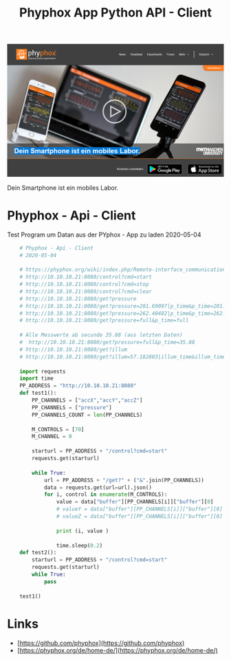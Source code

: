 ﻿---
layout: post
title: Phyphox App Python API - Client  
categories: [Phyphox]
tags: [sensor, mobile, api, server, client, python ]
--- 
![](../pics/20230706154018_phyphox.png)

Dein Smartphone ist ein mobiles Labor.

# Phyphox - Api - Client 
Test Program um Datan aus der PYphox - App zu laden 2020-05-04 
```py
    # Phyphox - Api - Client 
    # 2020-05-04 

    # https://phyphox.org/wiki/index.php/Remote-interface_communication
    # http://10.10.10.21:8080/control?cmd=start
    # http://10.10.10.21:8080/control?cmd=stop
    # http://10.10.10.21:8080/control?cmd=clear
    # http://10.10.10.21:8080/get?pressure
    # http://10.10.10.21:8080/get?pressure=201.69097|p_time&p_time=201.69097
    # http://10.10.10.21:8080/get?pressure=262.40482|p_time&p_time=262.40482
    # http://10.10.10.21:8080/get?pressure=full&p_time=full

    # Alle Messwerte ab secunde 35.88 (aus letzten Daten)
    #  http://10.10.10.21:8080/get?pressure=full&p_time=35.88
    # http://10.10.10.21:8080/get?illum
    # http://10.10.10.21:8080/get?illum=57.182803|illum_time&illum_time=57.182803

    import requests
    import time
    PP_ADDRESS = "http://10.10.10.21:8080"
    def test1():
        PP_CHANNELS = ["accX","accY","accZ"]
        PP_CHANNELS = ["pressure"]
        PP_CHANNELS_COUNT = len(PP_CHANNELS)

        M_CONTROLS = [70]
        M_CHANNEL = 0

        starturl = PP_ADDRESS + "/control?cmd=start"
        requests.get(starturl)

        while True:
            url = PP_ADDRESS + "/get?" + ("&".join(PP_CHANNELS))
            data = requests.get(url=url).json()
            for i, control in enumerate(M_CONTROLS):
                value = data["buffer"][PP_CHANNELS[i]]["buffer"][0]
                # valueY = data["buffer"][PP_CHANNELS[i]]["buffer"][0]
                # valueZ = data["buffer"][PP_CHANNELS[i]]["buffer"][0]

                print (i, value )
            
                time.sleep(0.2)
    def test2():
        starturl = PP_ADDRESS + "/control?cmd=start"
        requests.get(starturl)
        while True:
            pass

    test1()
```

# Links 
- [https://github.com/phyphox](https://github.com/phyphox)
- [https://phyphox.org/de/home-de/](https://phyphox.org/de/home-de/)
